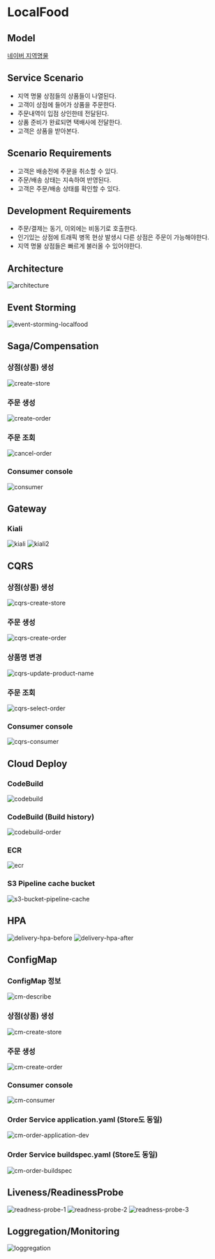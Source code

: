 # LocalFood

## Model
[네이버 지역명물](https://shopping.naver.com/fresh/localfood/home)

## Service Scenario
- 지역 명물 상점들의 상품들이 나열된다.
- 고객이 상점에 들어가 상품을 주문한다.
- 주문내역이 입점 상인한테 전달된다.
- 상품 준비가 완료되면 택배사에 전달한다.
- 고객은 상품을 받아본다.


## Scenario Requirements
- 고객은 배송전에 주문을 취소할 수 있다.
- 주문/배송 상태는 지속하여 반영된다.
- 고객은 주문/배송 상태를 확인할 수 있다.


## Development Requirements
- 주문/결제는 동기, 이외에는 비동기로 호출한다.
- 인기있는 상점에 트래픽 병목 현상 발생시 다른 상점은 주문이 가능해야한다.
- 지역 명물 상점들은 빠르게 불러올 수 있어야한다.


## Architecture
![architecture](https://github.com/ppoox/cna-final-ops/assets/28284285/a958627c-12ea-4949-94ef-dca2c3779fc3)


## Event Storming
![event-storming-localfood](https://github.com/ppoox/cna-final-ops/assets/28284285/73aff464-4321-41fc-97fd-4c4e78949882)


## Saga/Compensation
### 상점(상품) 생성
![create-store](https://github.com/ppoox/cna-final-ops/assets/28284285/f4730b52-de33-4ccf-a817-ad31b2f632d3)

### 주문 생성
![create-order](https://github.com/ppoox/cna-final-ops/assets/28284285/ab521bf9-23d3-45b3-8709-11467cbd1684)

### 주문 조회
![cancel-order](https://github.com/ppoox/cna-final-ops/assets/28284285/cb4840c4-0aec-4077-823a-1abcd77ac8b8)

### Consumer console
![consumer](https://github.com/ppoox/cna-final-ops/assets/28284285/a1221ce2-d1ca-4074-9ad8-f8ecde58d778)


## Gateway
### Kiali
![kiali](https://github.com/ppoox/cna-final-ops/assets/28284285/eef9c8ea-be47-412c-a635-4ee53e19c390)
![kiali2](https://github.com/ppoox/cna-final-ops/assets/28284285/e78ff0b5-fa7d-4fb7-acd7-c560955391e6)


## CQRS
### 상점(상품) 생성
![cqrs-create-store](https://github.com/ppoox/cna-final-ops/assets/28284285/bc74ead4-04ea-4326-85af-9973a1ae965a)

### 주문 생성
![cqrs-create-order](https://github.com/ppoox/cna-final-ops/assets/28284285/fd8386f0-1c3f-4a42-8870-4447df7a41a3)

### 상품명 변경
![cqrs-update-product-name](https://github.com/ppoox/cna-final-ops/assets/28284285/ce7a2576-857e-49f0-af4b-a902887ce531)

### 주문 조회
![cqrs-select-order](https://github.com/ppoox/cna-final-ops/assets/28284285/81b5e59b-27f0-40ac-974c-06f5e90d70f1)

### Consumer console
![cqrs-consumer](https://github.com/ppoox/cna-final-ops/assets/28284285/e5a12b4c-8f19-4133-98dd-e5d6d86ac5aa)


## Cloud Deploy
### CodeBuild
![codebuild](https://github.com/ppoox/cna-final-ops/assets/28284285/31020708-c5f4-4795-9fd7-746d3b98f3ce)

### CodeBuild (Build history)
![codebuild-order](https://github.com/ppoox/cna-final-ops/assets/28284285/4c48d14a-b5ff-45d5-bf2c-88b37196ee7d)

### ECR
![ecr](https://github.com/ppoox/cna-final-ops/assets/28284285/522f2a6a-0f13-49d3-8cfa-160e518aef0a)

### S3 Pipeline cache bucket
![s3-bucket-pipeline-cache](https://github.com/ppoox/cna-final-ops/assets/28284285/2820e053-6207-4ec1-b70f-e2e5875d2be6)


## HPA
![delivery-hpa-before](https://github.com/ppoox/cna-final-ops/assets/28284285/402007ae-606f-4fdb-aa8d-389730a0e822)
![delivery-hpa-after](https://github.com/ppoox/cna-final-ops/assets/28284285/d1aeb621-d582-4ddd-8f94-fae46ab15378)


## ConfigMap
### ConfigMap 정보
![cm-describe](https://github.com/ppoox/cna-final-ops/assets/28284285/948fbd82-531e-4463-9cbf-c7613276b4a3)

### 상점(상품) 생성
![cm-create-store](https://github.com/ppoox/cna-final-ops/assets/28284285/5cff8529-a932-4046-b67c-42fec1acda85)

### 주문 생성
![cm-create-order](https://github.com/ppoox/cna-final-ops/assets/28284285/0f48268d-f59c-402c-ad25-007e7b5735c5)

### Consumer console
![cm-consumer](https://github.com/ppoox/cna-final-ops/assets/28284285/73eea82b-b00a-4620-aa2a-45e7f102257f)

### Order Service application.yaml (Store도 동일)
![cm-order-application-dev](https://github.com/ppoox/cna-final-ops/assets/28284285/4946d495-44f1-4db3-a8f3-ba58d7dceec9)

### Order Service buildspec.yaml (Store도 동일)
![cm-order-buildspec](https://github.com/ppoox/cna-final-ops/assets/28284285/2f3f7465-1522-4151-9399-18dc72c68c52)


## Liveness/ReadinessProbe
![readness-probe-1](https://github.com/ppoox/cna-final-ops/assets/28284285/bc64b4d3-e6de-4c20-a437-2d12500d15d3)
![readness-probe-2](https://github.com/ppoox/cna-final-ops/assets/28284285/47e10398-0f91-4095-8065-5e73426ac29a)
![readness-probe-3](https://github.com/ppoox/cna-final-ops/assets/28284285/457aebe1-710a-4390-924f-e2233c398229)


## Loggregation/Monitoring
![loggregation](https://github.com/ppoox/cna-final-ops/assets/28284285/2e3aca64-fb83-4023-bff9-fc0c5f78e4a3)
